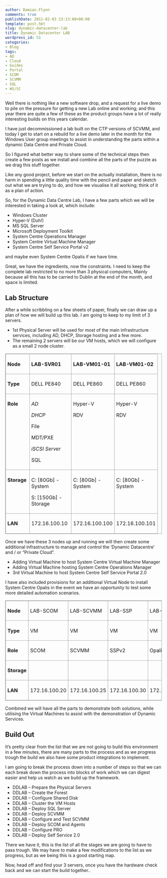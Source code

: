 ```yaml
---
author: Damian.Flynn
comments: true
publishDate: 2011-02-03 23:13:00+00:00
template: post.hbt
slug: dynamic-datacenter-lab
title: Dynamic Datacenter LAB
wordpress_id: 51
categories:
- Blog
tags:
- AD
- Cloud
- Guides
- Portal
- SCOM
- SCVMM
- SQL
- WS/SC
---
```


Well there is nothing like a new software drop, and a request for a live demo to pile on the pressure for getting a new Lab online and working; and this year there are quite a few of these as the product groups have a lot of really interesting builds on this years calendar.

I have just decommissioned a lab built on the CTP versions of SCVMM, and today I get to start on a rebuild for a live demo later in the month for the Windows User group meetings to assist in understanding the parts within a dynamic Data Centre and Private Cloud.

So I figured what better way to share some of the technical steps then create a few posts as we install and combine all the parts of the puzzle as we drag this stuff together.

Like any good project, before we start on the actually installation, there is no harm in spending a little quality time with the pencil and paper and sketch out what we are trying to do, and how we visualise it all working; think of it as a plan of action.  

So, for the Dynamic Data Centre Lab, I have a few parts which we will be interested in taking a look at, which include:

  * Windows Cluster  
  * Hyper-V (Duh!)  
  * MS SQL Server  
  * Microsoft Deployment Toolkit  
  * System Centre Operations Manager  
  * System Centre Virtual Machine Manager  
  * System Centre Self Service Portal v2 

and maybe even System Centre Opalis if we have time.

Great, we have the ingredients, now the constraints. I need to keep the complete lab restricted to no more than 3 physical computers, Mainly because all this has to be carried to Dublin at the end of the month, and space is limited.

## Lab Structure

After a while scribbling on a few sheets of paper, finally we can draw up a plan of how we will build up this lab. I am going to keep to my limit of 3 servers.

  * 1st Physical Server will be used for most of the main infrastructure services, including AD, DHCP, Storage hosting and a few more.  
  * The remaining 2 servers will be our VM hosts, which we will configure as a small 2 node cluster. 

<table cellpadding="0" border="1" style="border-top: #a3a3a3 1pt solid; border-right: #a3a3a3 1pt solid; border-collapse: collapse; border-bottom: #a3a3a3 1pt solid; direction: ltr; border-left: #a3a3a3 1pt solid" cellspacing="0" > <tbody > <tr >
<td width="65" style="border-top: #a3a3a3 1pt solid; border-right: #a3a3a3 1pt solid; vertical-align: top; border-bottom: #a3a3a3 1pt solid; padding-bottom: 4pt; padding-top: 4pt; padding-left: 4pt; border-left: #a3a3a3 1pt solid; padding-right: 4pt" >

**Node**

</td>
<td width="123" style="border-top: #a3a3a3 1pt solid; border-right: #a3a3a3 1pt solid; vertical-align: top; border-bottom: #a3a3a3 1pt solid; padding-bottom: 4pt; padding-top: 4pt; padding-left: 4pt; border-left: #a3a3a3 1pt solid; padding-right: 4pt" >

**LAB-SVR01**

</td>
<td width="105" style="border-top: #a3a3a3 1pt solid; border-right: #a3a3a3 1pt solid; vertical-align: top; border-bottom: #a3a3a3 1pt solid; padding-bottom: 4pt; padding-top: 4pt; padding-left: 4pt; border-left: #a3a3a3 1pt solid; padding-right: 4pt" >

**LAB-VM01-01**

</td>
<td width="105" style="border-top: #a3a3a3 1pt solid; border-right: #a3a3a3 1pt solid; vertical-align: top; border-bottom: #a3a3a3 1pt solid; padding-bottom: 4pt; padding-top: 4pt; padding-left: 4pt; border-left: #a3a3a3 1pt solid; padding-right: 4pt" >

**LAB-VM01-02**

</td></tr> <tr >
<td width="65" style="border-top: #a3a3a3 1pt solid; border-right: #a3a3a3 1pt solid; vertical-align: top; border-bottom: #a3a3a3 1pt solid; padding-bottom: 4pt; padding-top: 4pt; padding-left: 4pt; border-left: #a3a3a3 1pt solid; padding-right: 4pt" >

**Type**

</td>
<td width="123" style="border-top: #a3a3a3 1pt solid; border-right: #a3a3a3 1pt solid; vertical-align: top; border-bottom: #a3a3a3 1pt solid; padding-bottom: 4pt; padding-top: 4pt; padding-left: 4pt; border-left: #a3a3a3 1pt solid; padding-right: 4pt" >

DELL PE840

</td>
<td width="105" style="border-top: #a3a3a3 1pt solid; border-right: #a3a3a3 1pt solid; vertical-align: top; border-bottom: #a3a3a3 1pt solid; padding-bottom: 4pt; padding-top: 4pt; padding-left: 4pt; border-left: #a3a3a3 1pt solid; padding-right: 4pt" >

DELL PE860

</td>
<td width="105" style="border-top: #a3a3a3 1pt solid; border-right: #a3a3a3 1pt solid; vertical-align: top; border-bottom: #a3a3a3 1pt solid; padding-bottom: 4pt; padding-top: 4pt; padding-left: 4pt; border-left: #a3a3a3 1pt solid; padding-right: 4pt" >

DELL PE860

</td></tr> <tr >
<td width="65" style="border-top: #a3a3a3 1pt solid; border-right: #a3a3a3 1pt solid; vertical-align: top; border-bottom: #a3a3a3 1pt solid; padding-bottom: 4pt; padding-top: 4pt; padding-left: 4pt; border-left: #a3a3a3 1pt solid; padding-right: 4pt" >

**Role**

</td>
<td width="123" style="border-top: #a3a3a3 1pt solid; border-right: #a3a3a3 1pt solid; vertical-align: top; border-bottom: #a3a3a3 1pt solid; padding-bottom: 4pt; padding-top: 4pt; padding-left: 4pt; border-left: #a3a3a3 1pt solid; padding-right: 4pt" >

_AD_

_DHCP_

File

MDT/PXE

_iSCSI Server_

SQL

</td>
<td width="105" style="border-top: #a3a3a3 1pt solid; border-right: #a3a3a3 1pt solid; vertical-align: top; border-bottom: #a3a3a3 1pt solid; padding-bottom: 4pt; padding-top: 4pt; padding-left: 4pt; border-left: #a3a3a3 1pt solid; padding-right: 4pt" >

Hyper-V

RDV

</td>
<td width="105" style="border-top: #a3a3a3 1pt solid; border-right: #a3a3a3 1pt solid; vertical-align: top; border-bottom: #a3a3a3 1pt solid; padding-bottom: 4pt; padding-top: 4pt; padding-left: 4pt; border-left: #a3a3a3 1pt solid; padding-right: 4pt" >

Hyper-V

RDV

</td></tr> <tr >
<td width="65" style="border-top: #a3a3a3 1pt solid; border-right: #a3a3a3 1pt solid; vertical-align: top; border-bottom: #a3a3a3 1pt solid; padding-bottom: 4pt; padding-top: 4pt; padding-left: 4pt; border-left: #a3a3a3 1pt solid; padding-right: 4pt" >

**Storage**

</td>
<td width="123" style="border-top: #a3a3a3 1pt solid; border-right: #a3a3a3 1pt solid; vertical-align: top; border-bottom: #a3a3a3 1pt solid; padding-bottom: 4pt; padding-top: 4pt; padding-left: 4pt; border-left: #a3a3a3 1pt solid; padding-right: 4pt" >

C: [80Gb] - System

S: [150Gb] - Storage

</td>
<td width="105" style="border-top: #a3a3a3 1pt solid; border-right: #a3a3a3 1pt solid; vertical-align: top; border-bottom: #a3a3a3 1pt solid; padding-bottom: 4pt; padding-top: 4pt; padding-left: 4pt; border-left: #a3a3a3 1pt solid; padding-right: 4pt" >

C: [80Gb] - System

</td>
<td width="98" style="border-top: #a3a3a3 1pt solid; border-right: #a3a3a3 1pt solid; vertical-align: top; border-bottom: #a3a3a3 1pt solid; padding-bottom: 4pt; padding-top: 4pt; padding-left: 4pt; border-left: #a3a3a3 1pt solid; padding-right: 4pt" >

C: [80Gb] - System

</td></tr> <tr >
<td width="65" style="border-top: #a3a3a3 1pt solid; border-right: #a3a3a3 1pt solid; vertical-align: top; border-bottom: #a3a3a3 1pt solid; padding-bottom: 4pt; padding-top: 4pt; padding-left: 4pt; border-left: #a3a3a3 1pt solid; padding-right: 4pt" >

**LAN**

</td>
<td width="123" style="border-top: #a3a3a3 1pt solid; border-right: #a3a3a3 1pt solid; vertical-align: top; border-bottom: #a3a3a3 1pt solid; padding-bottom: 4pt; padding-top: 4pt; padding-left: 4pt; border-left: #a3a3a3 1pt solid; padding-right: 4pt" >

172.16.100.10

</td>
<td width="105" style="border-top: #a3a3a3 1pt solid; border-right: #a3a3a3 1pt solid; vertical-align: top; border-bottom: #a3a3a3 1pt solid; padding-bottom: 4pt; padding-top: 4pt; padding-left: 4pt; border-left: #a3a3a3 1pt solid; padding-right: 4pt" >

172.16.100.100

</td>
<td width="105" style="border-top: #a3a3a3 1pt solid; border-right: #a3a3a3 1pt solid; vertical-align: top; border-bottom: #a3a3a3 1pt solid; padding-bottom: 4pt; padding-top: 4pt; padding-left: 4pt; border-left: #a3a3a3 1pt solid; padding-right: 4pt" >

172.16.100.101

</td></tr></tbody></table>

Once we have these 3 nodes up and running we will then create some additional infrastructure to manage and control the ‘Dynamic Datacentre’ and / or “Private Cloud”.

  * Adding Virtual Machine to host System Centre Virtual Machine Manager  
  * Adding Virtual Machine hosting System Centre Operations Manager  
  * 3rd Virtual Machine to host System Centre Self Service Portal 2.0 

I have also included provisions for an additional Virtual Node to install System Centre Opalis in the event we have an opportunity to test some more detailed automation scenarios.

<table cellpadding="0" width="438" style="border-top: #a3a3a3 1pt solid; border-right: #a3a3a3 1pt solid; border-collapse: collapse; border-bottom: #a3a3a3 1pt solid; direction: ltr; border-left: #a3a3a3 1pt solid" border="1" cellspacing="0" > <tbody > <tr >
<td width="65" style="border-top: #a3a3a3 1pt solid; border-right: #a3a3a3 1pt solid; vertical-align: top; border-bottom: #a3a3a3 1pt solid; padding-bottom: 4pt; padding-top: 4pt; padding-left: 4pt; border-left: #a3a3a3 1pt solid; padding-right: 4pt" >

**Node**

</td>
<td width="75" style="border-top: #a3a3a3 1pt solid; border-right: #a3a3a3 1pt solid; vertical-align: top; border-bottom: #a3a3a3 1pt solid; padding-bottom: 4pt; padding-top: 4pt; padding-left: 4pt; border-left: #a3a3a3 1pt solid; padding-right: 4pt" >

LAB-SCOM

</td>
<td width="87" style="border-top: #a3a3a3 1pt solid; border-right: #a3a3a3 1pt solid; vertical-align: top; border-bottom: #a3a3a3 1pt solid; padding-bottom: 4pt; padding-top: 4pt; padding-left: 4pt; border-left: #a3a3a3 1pt solid; padding-right: 4pt" >

LAB-SCVMM

</td>
<td width="84" style="border-top: #a3a3a3 1pt solid; border-right: #a3a3a3 1pt solid; vertical-align: top; border-bottom: #a3a3a3 1pt solid; padding-bottom: 4pt; padding-top: 4pt; padding-left: 4pt; border-left: #a3a3a3 1pt solid; padding-right: 4pt" >

LAB-SSP

</td>
<td width="125" style="border-top: #a3a3a3 1pt solid; border-right: #a3a3a3 1pt solid; vertical-align: top; border-bottom: #a3a3a3 1pt solid; padding-bottom: 4pt; padding-top: 4pt; padding-left: 4pt; border-left: #a3a3a3 1pt solid; padding-right: 4pt" >

LAB-OPALIS

</td></tr> <tr >
<td width="65" style="border-top: #a3a3a3 1pt solid; border-right: #a3a3a3 1pt solid; vertical-align: top; border-bottom: #a3a3a3 1pt solid; padding-bottom: 4pt; padding-top: 4pt; padding-left: 4pt; border-left: #a3a3a3 1pt solid; padding-right: 4pt" >

**Type**

</td>
<td width="75" style="border-top: #a3a3a3 1pt solid; border-right: #a3a3a3 1pt solid; vertical-align: top; border-bottom: #a3a3a3 1pt solid; padding-bottom: 4pt; padding-top: 4pt; padding-left: 4pt; border-left: #a3a3a3 1pt solid; padding-right: 4pt" >

VM

</td>
<td width="87" style="border-top: #a3a3a3 1pt solid; border-right: #a3a3a3 1pt solid; vertical-align: top; border-bottom: #a3a3a3 1pt solid; padding-bottom: 4pt; padding-top: 4pt; padding-left: 4pt; border-left: #a3a3a3 1pt solid; padding-right: 4pt" >

VM

</td>
<td width="84" style="border-top: #a3a3a3 1pt solid; border-right: #a3a3a3 1pt solid; vertical-align: top; border-bottom: #a3a3a3 1pt solid; padding-bottom: 4pt; padding-top: 4pt; padding-left: 4pt; border-left: #a3a3a3 1pt solid; padding-right: 4pt" >

VM

</td>
<td width="125" style="border-top: #a3a3a3 1pt solid; border-right: #a3a3a3 1pt solid; vertical-align: top; border-bottom: #a3a3a3 1pt solid; padding-bottom: 4pt; padding-top: 4pt; padding-left: 4pt; border-left: #a3a3a3 1pt solid; padding-right: 4pt" >

VM

</td></tr> <tr >
<td width="65" style="border-top: #a3a3a3 1pt solid; border-right: #a3a3a3 1pt solid; vertical-align: top; border-bottom: #a3a3a3 1pt solid; padding-bottom: 4pt; padding-top: 4pt; padding-left: 4pt; border-left: #a3a3a3 1pt solid; padding-right: 4pt" >

**Role**

</td>
<td width="75" style="border-top: #a3a3a3 1pt solid; border-right: #a3a3a3 1pt solid; vertical-align: top; border-bottom: #a3a3a3 1pt solid; padding-bottom: 4pt; padding-top: 4pt; padding-left: 4pt; border-left: #a3a3a3 1pt solid; padding-right: 4pt" >

SCOM

</td>
<td width="87" style="border-top: #a3a3a3 1pt solid; border-right: #a3a3a3 1pt solid; vertical-align: top; border-bottom: #a3a3a3 1pt solid; padding-bottom: 4pt; padding-top: 4pt; padding-left: 4pt; border-left: #a3a3a3 1pt solid; padding-right: 4pt" >

SCVMM

</td>
<td width="84" style="border-top: #a3a3a3 1pt solid; border-right: #a3a3a3 1pt solid; vertical-align: top; border-bottom: #a3a3a3 1pt solid; padding-bottom: 4pt; padding-top: 4pt; padding-left: 4pt; border-left: #a3a3a3 1pt solid; padding-right: 4pt" >

SSPv2

</td>
<td width="125" style="border-top: #a3a3a3 1pt solid; border-right: #a3a3a3 1pt solid; vertical-align: top; border-bottom: #a3a3a3 1pt solid; padding-bottom: 4pt; padding-top: 4pt; padding-left: 4pt; border-left: #a3a3a3 1pt solid; padding-right: 4pt" >

Opalis

</td></tr> <tr >
<td width="65" style="border-top: #a3a3a3 1pt solid; border-right: #a3a3a3 1pt solid; vertical-align: top; border-bottom: #a3a3a3 1pt solid; padding-bottom: 4pt; padding-top: 4pt; padding-left: 4pt; border-left: #a3a3a3 1pt solid; padding-right: 4pt" >

**Storage**

</td>
<td width="75" style="border-top: #a3a3a3 1pt solid; border-right: #a3a3a3 1pt solid; vertical-align: top; border-bottom: #a3a3a3 1pt solid; padding-bottom: 4pt; padding-top: 4pt; padding-left: 4pt; border-left: #a3a3a3 1pt solid; padding-right: 4pt" >

</td>
<td width="87" style="border-top: #a3a3a3 1pt solid; border-right: #a3a3a3 1pt solid; vertical-align: top; border-bottom: #a3a3a3 1pt solid; padding-bottom: 4pt; padding-top: 4pt; padding-left: 4pt; border-left: #a3a3a3 1pt solid; padding-right: 4pt" >

</td>
<td width="84" style="border-top: #a3a3a3 1pt solid; border-right: #a3a3a3 1pt solid; vertical-align: top; border-bottom: #a3a3a3 1pt solid; padding-bottom: 4pt; padding-top: 4pt; padding-left: 4pt; border-left: #a3a3a3 1pt solid; padding-right: 4pt" >

</td>
<td width="125" style="border-top: #a3a3a3 1pt solid; border-right: #a3a3a3 1pt solid; vertical-align: top; border-bottom: #a3a3a3 1pt solid; padding-bottom: 4pt; padding-top: 4pt; padding-left: 4pt; border-left: #a3a3a3 1pt solid; padding-right: 4pt" >

</td></tr> <tr >
<td width="65" style="border-top: #a3a3a3 1pt solid; border-right: #a3a3a3 1pt solid; vertical-align: top; border-bottom: #a3a3a3 1pt solid; padding-bottom: 4pt; padding-top: 4pt; padding-left: 4pt; border-left: #a3a3a3 1pt solid; padding-right: 4pt" >

**LAN**

</td>
<td width="75" style="border-top: #a3a3a3 1pt solid; border-right: #a3a3a3 1pt solid; vertical-align: top; border-bottom: #a3a3a3 1pt solid; padding-bottom: 4pt; padding-top: 4pt; padding-left: 4pt; border-left: #a3a3a3 1pt solid; padding-right: 4pt" >

172.16.100.20

</td>
<td width="87" style="border-top: #a3a3a3 1pt solid; border-right: #a3a3a3 1pt solid; vertical-align: top; border-bottom: #a3a3a3 1pt solid; padding-bottom: 4pt; padding-top: 4pt; padding-left: 4pt; border-left: #a3a3a3 1pt solid; padding-right: 4pt" >

172.16.100.25

</td>
<td width="84" style="border-top: #a3a3a3 1pt solid; border-right: #a3a3a3 1pt solid; vertical-align: top; border-bottom: #a3a3a3 1pt solid; padding-bottom: 4pt; padding-top: 4pt; padding-left: 4pt; border-left: #a3a3a3 1pt solid; padding-right: 4pt" >

172.16.100.30

</td>
<td width="125" style="border-top: #a3a3a3 1pt solid; border-right: #a3a3a3 1pt solid; vertical-align: top; border-bottom: #a3a3a3 1pt solid; padding-bottom: 4pt; padding-top: 4pt; padding-left: 4pt; border-left: #a3a3a3 1pt solid; padding-right: 4pt" >

172.16.100.40

</td></tr></tbody></table>

Combined we will have all the parts to demonstrate both solutions, while utilising the Virtual Machines to assist with the demonstration of Dynamic Services.

## Build Out

It’s pretty clear from the list that we are not going to build this environment in a few minutes, there are many parts to the process and as we progress trough the build we also have some product integrations to implement.

I am going to break the process down into a number of steps so that we can each break down the process into blocks of work which we can digest easier and help us watch as we build up the framework.

  * DDLAB – Prepare the Physical Servers  
  * DDLAB – Create the Forest  
  * DDLAB – Configure Shared Disk  
  * DDLAB – Cluster the VM Hosts  
  * DDLAB – Deploy SQL Server  
  * DDLAB – Deploy SCVMM  
  * DDLAB – Configure and Test SCVMM  
  * DDLAB – Deploy SCOM and Agents  
  * DDLAB – Configure PRO  
  * DDLAB – Deploy Self Service 2.0 

There we have it, this is the list of all the stages we are going to have to pass trough. We may have to make a few modifications to the list as we progress, but as we being this is a good starting map.

Now, head off and find your 3 servers, once you have the hardware check back and we can start the build together..
